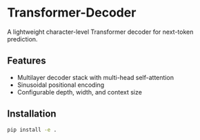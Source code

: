 # Transformer-Decoder

A lightweight character-level Transformer decoder for next-token prediction.

## Features
- Multilayer decoder stack with multi-head self-attention
- Sinusoidal positional encoding
- Configurable depth, width, and context size

## Installation
```bash
pip install -e .
